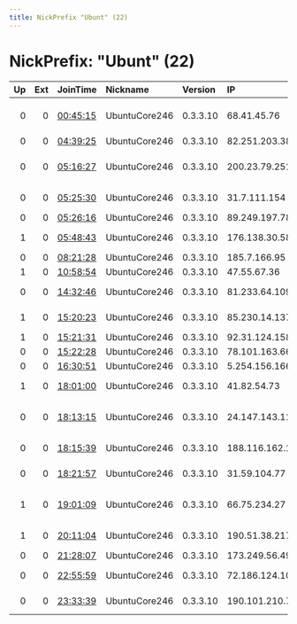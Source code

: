 ```yaml
---
title: NickPrefix "Ubunt" (22)
---
```


# NickPrefix: "Ubunt" (22)

|   Up |   Ext | JoinTime                                                                                            | Nickname      | Version   | IP             | AS                                | CC   |   ORp |   Dirp | OS    | Contact   |   eFamMembers |
|-----:|------:|:----------------------------------------------------------------------------------------------------|:--------------|:----------|:---------------|:----------------------------------|:-----|------:|-------:|:------|:----------|--------------:|
|    0 |     0 | [00:45:15](https://metrics.torproject.org/rs.html#details/9330B1C84FBA0ABC50A1B0999870B4F85F41372D) | UbuntuCore246 | 0.3.3.10  | 68.41.45.76    | Comcast Cable Communications, LLC | us   | 36213 |      0 | Linux | None      |             1 |
|    0 |     0 | [04:39:25](https://metrics.torproject.org/rs.html#details/C149ED4A78E43E8EDCE3959178F43F86CD51468B) | UbuntuCore246 | 0.3.3.10  | 82.251.203.38  | Free SAS                          | fr   | 44597 |      0 | Linux | None      |             1 |
|    0 |     0 | [05:16:27](https://metrics.torproject.org/rs.html#details/BE2FF2B9E5405521A0D87BA10CD92323FCB85A36) | UbuntuCore246 | 0.3.3.10  | 200.23.79.251  | TV Rey de Occidente, S.A. de C.V. | mx   | 44039 |      0 | Linux | None      |             1 |
|    0 |     0 | [05:25:30](https://metrics.torproject.org/rs.html#details/267BE741701E3F1C26832117DD72824ABA073F5B) | UbuntuCore246 | 0.3.3.10  | 31.7.111.154   | Asiatech Data Transfer Inc PLC    | ir   | 34643 |      0 | Linux | None      |             1 |
|    0 |     0 | [05:26:16](https://metrics.torproject.org/rs.html#details/E922067F6957187E9E8153EC0A4652CE1192752E) | UbuntuCore246 | 0.3.3.10  | 89.249.197.78  | WEB Ltd                           | am   | 45877 |      0 | Linux | None      |             1 |
|    1 |     0 | [05:48:43](https://metrics.torproject.org/rs.html#details/51E53BE44D172077FECC73399FFBF407245C282C) | UbuntuCore246 | 0.3.3.10  | 176.138.30.58  | Bouygues Telecom SA               | fr   | 35229 |      0 | Linux | None      |             1 |
|    0 |     0 | [08:21:28](https://metrics.torproject.org/rs.html#details/1BFE513A65C4335705224F30946BC88BB32D3048) | UbuntuCore246 | 0.3.3.10  | 185.7.166.95   | N.T.E. Limited                    | gb   | 39201 |      0 | Linux | None      |             1 |
|    1 |     0 | [10:58:54](https://metrics.torproject.org/rs.html#details/09A32D29A8635605711E0C8FB61B0137D9D7CAA6) | UbuntuCore246 | 0.3.3.10  | 47.55.67.36    | Bell Canada                       | ca   | 36453 |      0 | Linux | None      |             1 |
|    0 |     0 | [14:32:46](https://metrics.torproject.org/rs.html#details/76554F48E0EAADDB64FA4AEE2A508A9530E820A9) | UbuntuCore246 | 0.3.3.10  | 81.233.64.109  | Telia Company AB                  | se   | 46741 |      0 | Linux | None      |             1 |
|    1 |     0 | [15:20:23](https://metrics.torproject.org/rs.html#details/81DC6EFC3F46EC374369C59CE8DE13B5220646D6) | UbuntuCore246 | 0.3.3.10  | 85.230.14.137  | Telenor Norge AS                  | se   | 42059 |      0 | Linux | None      |             1 |
|    1 |     0 | [15:21:31](https://metrics.torproject.org/rs.html#details/7090EE0CA19A98F731D6CD94602285C5D3280E6B) | UbuntuCore246 | 0.3.3.10  | 92.31.124.158  | TalkTalk                          | gb   | 35935 |      0 | Linux | None      |             1 |
|    0 |     0 | [15:22:28](https://metrics.torproject.org/rs.html#details/EF57FB1E6F45CCF3C833DC44E3FF78F564DE4D45) | UbuntuCore246 | 0.3.3.10  | 78.101.163.66  | Ooredoo Q.S.C.                    | qa   | 40907 |      0 | Linux | None      |             1 |
|    0 |     0 | [16:30:51](https://metrics.torproject.org/rs.html#details/E53764BF74C4D8CC06B3BAB59122D6130D1B1DFA) | UbuntuCore246 | 0.3.3.10  | 5.254.156.166  | Portlane AB                       | se   | 44611 |      0 | Linux | None      |             1 |
|    1 |     0 | [18:01:00](https://metrics.torproject.org/rs.html#details/75141E09B8129B92C8E510F74AE5EEAF00DAE4B7) | UbuntuCore246 | 0.3.3.10  | 41.82.54.73    | Autonomous System                 | sn   | 37777 |      0 | Linux | None      |             1 |
|    0 |     0 | [18:13:15](https://metrics.torproject.org/rs.html#details/9CAE07BA2E1D90895C585823180BE35307DF3818) | UbuntuCore246 | 0.3.3.10  | 24.147.143.112 | Comcast Cable Communications, LLC | us   | 42353 |      0 | Linux | None      |             1 |
|    0 |     0 | [18:15:39](https://metrics.torproject.org/rs.html#details/CF7DEDE064F677C1B5E538565B69ACD45B0672FB) | UbuntuCore246 | 0.3.3.10  | 188.116.162.19 | Resurs-Svyaz Ltd                  | ru   | 43963 |      0 | Linux | None      |             1 |
|    0 |     0 | [18:21:57](https://metrics.torproject.org/rs.html#details/A95DB9D2763C5FE0DA23E1492ED5914DE1499059) | UbuntuCore246 | 0.3.3.10  | 31.59.104.77   | Aria Shatel Company Ltd           | ir   | 43697 |      0 | Linux | None      |             1 |
|    1 |     0 | [19:01:09](https://metrics.torproject.org/rs.html#details/4FDCEAC2BEA4372BEA79B25E2DC90F68204D6CF6) | UbuntuCore246 | 0.3.3.10  | 66.75.234.27   | Time Warner Cable Internet LLC    | us   | 33315 |      0 | Linux | None      |             1 |
|    1 |     0 | [20:11:04](https://metrics.torproject.org/rs.html#details/308A1FFEC961FC43AF39226EF039918B24E294FC) | UbuntuCore246 | 0.3.3.10  | 190.51.38.217  | Telefonica de Argentina           | ar   | 44213 |      0 | Linux | None      |             1 |
|    0 |     0 | [21:28:07](https://metrics.torproject.org/rs.html#details/4DDD0CF84D02BF542349493DF24BD6976C6F858A) | UbuntuCore246 | 0.3.3.10  | 173.249.56.49  | Contabo GmbH                      | de   | 37783 |      0 | Linux | None      |             1 |
|    0 |     0 | [22:55:59](https://metrics.torproject.org/rs.html#details/5C739E1598ABC02DB6BA79C37A84602198E4DE0A) | UbuntuCore246 | 0.3.3.10  | 72.186.124.10  | BRIGHT HOUSE NETWORKS, LLC        | us   | 46861 |      0 | Linux | None      |             1 |
|    0 |     0 | [23:33:39](https://metrics.torproject.org/rs.html#details/FB7D2BEFD4EB6505027CFB3D56B4EA8425599ACC) | UbuntuCore246 | 0.3.3.10  | 190.101.210.75 | VTR BANDA ANCHA S.A.              | cl   | 35593 |      0 | Linux | None      |             1 |
